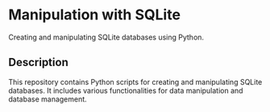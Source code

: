 # Manipulation with SQLite

Creating and manipulating SQLite databases using Python.

## Description

This repository contains Python scripts for creating and manipulating SQLite databases. It includes various functionalities for data manipulation and database management.
